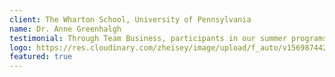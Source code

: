 ```yaml
---
client: The Wharton School, University of Pennsylvania
name: Dr. Anne Greenhalgh
testimonial: Through Team Business, participants in our summer programs had the opportunity to link theory and practice, learn about business principles and see them play out in real time. The hands-on simulation Team Business runs gives participants subject knowledge and, moreover, the wisdom to turn their knowledge into action.
logo: https://res.cloudinary.com/zheisey/image/upload/f_auto/v1569874423/teambusiness/logo/wharton-logo.png
featured: true
---
```

